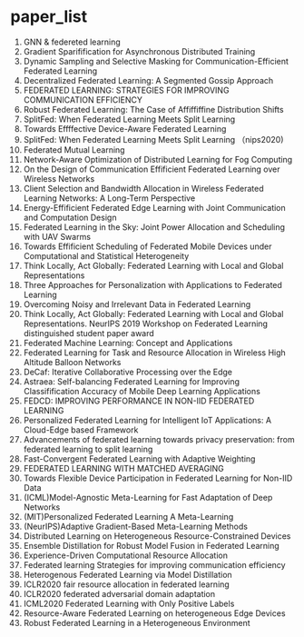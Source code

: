 # paper_list
1. GNN & federeted learning
2. Gradient Sparifification for Asynchronous Distributed Training
3. Dynamic Sampling and Selective Masking for Communication-Efficient Federated Learning
4. Decentralized Federated Learning: A Segmented Gossip Approach
5. FEDERATED LEARNING: STRATEGIES FOR IMPROVING COMMUNICATION EFFICIENCY
6. Robust Federated Learning: The Case of Affiffiffine Distribution Shifts
7. SplitFed: When Federated Learning Meets Split Learning
8. Towards Effffective Device-Aware Federated Learning
9. SplitFed: When Federated Learning Meets Split Learning （nips2020)
10. Federated Mutual Learning
11. Network-Aware Optimization of Distributed Learning for Fog Computing
12. On the Design of Communication Effificient Federated Learning over Wireless Networks
13. Client Selection and Bandwidth Allocation in Wireless Federated Learning Networks: A Long-Term Perspective
14. Energy-Effificient Federated Edge Learning with Joint Communication and Computation Design
15. Federated Learning in the Sky: Joint Power Allocation and Scheduling with UAV Swarms
16. Towards Effificient Scheduling of Federated Mobile Devices under Computational and Statistical Heterogeneity
17. Think Locally, Act Globally: Federated Learning with Local and Global Representations
18. Three Approaches for Personalization with Applications to Federated Learning
19. Overcoming Noisy and Irrelevant Data in Federated Learning
20. Think Locally, Act Globally: Federated Learning with Local and Global Representations. NeurIPS 2019 Workshop on Federated Learning distinguished student paper award
21. Federated Machine Learning: Concept and Applications
22. Federated Learning for Task and Resource Allocation in Wireless High Altitude Balloon Networks
23. DeCaf: Iterative Collaborative Processing over the Edge
24. Astraea: Self-balancing Federated Learning for Improving Classifification Accuracy of Mobile Deep Learning Applications
25. FEDCD: IMPROVING PERFORMANCE IN NON-IID FEDERATED LEARNING
26. Personalized Federated Learning for Intelligent IoT Applications: A Cloud-Edge based Framework
27. Advancements of federated learning towards privacy preservation: from federated learning to split learning
28. Fast-Convergent Federated Learning with Adaptive Weighting
29. FEDERATED LEARNING WITH MATCHED AVERAGING
30. Towards Flexible Device Participation in Federated Learning for Non-IID Data
31. (ICML)Model-Agnostic Meta-Learning for Fast Adaptation of Deep Networks
32. (MIT)Personalized Federated Learning A Meta-Learning
33. (NeurIPS)Adaptive Gradient-Based Meta-Learning Methods
34. Distributed Learning on Heterogeneous Resource-Constrained Devices
35. Ensemble Distillation for Robust Model Fusion in Federated Learning
36. Experience-Driven Computational Resource Allocation
37. Federated learning Strategies for improving communication efficiency
38. Heterogenous Federated Learning via Model Distillation
39. ICLR2020 fair resource allocation in federated learning
40. ICLR2020 federated adversarial domain adaptation
41. ICML2020 Federated Learning with Only Positive Labels
42. Resource-Aware Federated Learning on heterogeneous Edge Devices
43. Robust Federated Learning in a Heterogeneous Environment
